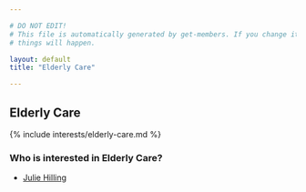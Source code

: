 ```yaml
---

# DO NOT EDIT!
# This file is automatically generated by get-members. If you change it, bad
# things will happen.

layout: default
title: "Elderly Care"

---
```


## Elderly Care

{% include interests/elderly-care.md %}

### Who is interested in Elderly Care?


* [Julie Hilling](/members/julie-hilling.html)
